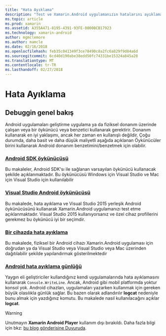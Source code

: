 ```yaml
---
title: "Hata Ayıklama"
description: "Test ve Xamarin.Android uygulamanızın hatalarını ayıklama"
ms.topic: article
ms.prod: xamarin
ms.assetid: A355A471-8195-4391-93FE-0000BCB17923
ms.technology: xamarin-android
author: mgmclemore
ms.author: mamcle
ms.date: 02/16/2018
ms.openlocfilehash: feb35c041349f3ce78490c8a2fc6a829f9d84a6d
ms.sourcegitcommit: 6cd40d190abe38edd50fc74331be15324a845a28
ms.translationtype: MT
ms.contentlocale: tr-TR
ms.lasthandoff: 02/27/2018
---
```

# <a name="debugging"></a>Hata Ayıklama

## <a name="debuggin-overview"></a>Debuggin genel bakış

Android uygulamaları geliştirme uygulama ya da fiziksel donanım üzerinde çalışan veya bir öykünücü veya benzetici kullanarak gerektirir. Donanım kullanarak en iyi yaklaşımı, ancak her zaman en kullanışlı değildir. Çoğu durumda, daha basit ve daha düşük maliyetli aşağıda açıklanan Öykünücüler birini kullanarak Android donanım benzetimini/benzetmek için olabilir.


### <a name="android-sdk-emulatorandroiddeploy-testdebuggingandroid-sdk-emulatorindexmd"></a>[Android SDK öykünücüsü](~/android/deploy-test/debugging/android-sdk-emulator/index.md)

Bu makaleler, Android SDK'sı ile sağlanan varsayılan öykünücü kullanacak şekilde açıklanmaktadır. Bu öykünücüsü Windows için Visual Studio ve Mac için Visual Studio için kullanılabilir

### <a name="visual-studio-android-emulatorandroiddeploy-testdebuggingvisual-studio-android-emulatormd"></a>[Visual Studio Android öykünücüsü](~/android/deploy-test/debugging/visual-studio-android-emulator.md)

Bu makalede, hata ayıklama ve Visual Studio 2015 yerleşik Android öykünücüsünü kullanarak Xamarin.Android uygulamanızı test etme açıklanmaktadır. Visual Studio 2015 kullanıyorsanız ve özel cihaz profillerini gerekmez bu öykünücü iyi bir seçimdir.

### <a name="debugging-on-a-deviceandroiddeploy-testdebuggingdebug-on-devicemd"></a>[Bir cihazda hata ayıklama](~/android/deploy-test/debugging/debug-on-device.md)

Bu makalede, fiziksel bir Android cihazı Xamarin.Android uygulaması için doğrudan ya da Visual Studio veya Visual Studio veya Mac üzerinden dağıtılabilir şekilde yapılandırmak gösterilmektedir

### <a name="android-debug-logandroiddeploy-testdebuggingandroid-debug-logmd"></a>[Android hata ayıklama günlüğü](~/android/deploy-test/debugging/android-debug-log.md)

Yaygın eli geliştiriciler kullandığınız kendi uygulamalarında hata ayıklamasını kullanarak `Console.WriteLine`. Ancak, Android gibi mobil platformda yoktur konsol yok. Android cihazları, uygulamaları yazarken kullanmak için gereken büyük olasılıkla günlük sağlar. Bu bazen olarak adlandırılır **logcat** nedeniyle bunu almak için yazdığınız komutu. Bu makalede nasıl kullanılacağını açıklar **logcat**.

> [!WARNING]
> Unutmayın **Xamarin Android Player** kullanım dışı bırakıldı. Daha fazla bilgi için bkz: [bu blog gönderisine Duyuruda](https://blog.xamarin.com/live-from-dotnetconf-cycle-7-xamarin-studio-6-and-more/).
